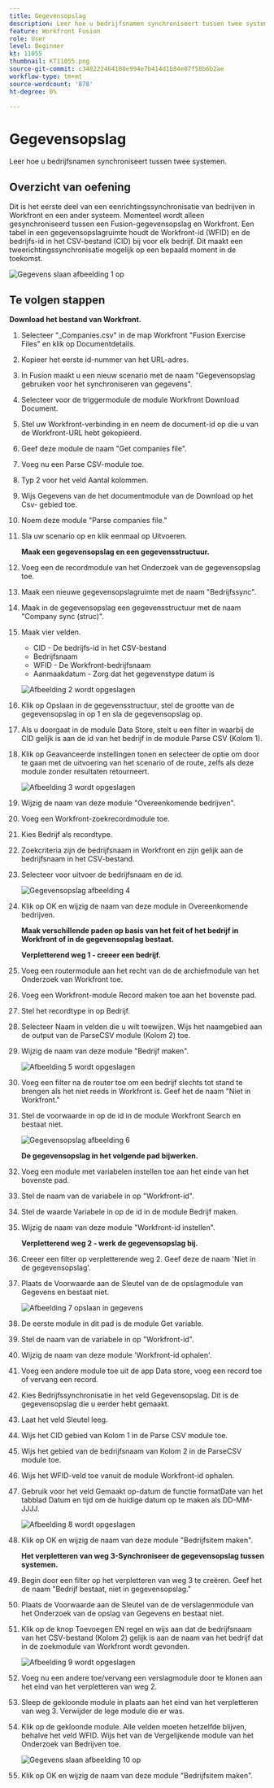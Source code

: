 ```yaml
---
title: Gegevensopslag
description: Leer hoe u bedrijfsnamen synchroniseert tussen twee systemen. (Dit moet tussen 60 en 160 tekens lang zijn, maar mag niet langer zijn dan 59 tekens)
feature: Workfront Fusion
role: User
level: Beginner
kt: 11055
thumbnail: KT11055.png
source-git-commit: c348222464180e994e7b414d1b84e07f58b6b2ae
workflow-type: tm+mt
source-wordcount: '878'
ht-degree: 0%

---
```



# Gegevensopslag

Leer hoe u bedrijfsnamen synchroniseert tussen twee systemen.

## Overzicht van oefening

Dit is het eerste deel van een eenrichtingssynchronisatie van bedrijven in Workfront en een ander systeem. Momenteel wordt alleen gesynchroniseerd tussen een Fusion-gegevensopslag en Workfront. Een tabel in een gegevensopslagruimte houdt de Workfront-id (WFID) en de bedrijfs-id in het CSV-bestand (CID) bij voor elk bedrijf. Dit maakt een tweerichtingssynchronisatie mogelijk op een bepaald moment in de toekomst.

![Gegevens slaan afbeelding 1 op](../12-exercises/assets/data-stores-walkthrough-1.png)

## Te volgen stappen

**Download het bestand van Workfront.**

1. Selecteer &quot;_Companies.csv&quot; in de map Workfront &quot;Fusion Exercise Files&quot; en klik op Documentdetails.
1. Kopieer het eerste id-nummer van het URL-adres.
1. In Fusion maakt u een nieuw scenario met de naam &quot;Gegevensopslag gebruiken voor het synchroniseren van gegevens&quot;.
1. Selecteer voor de triggermodule de module Workfront Download Document.
1. Stel uw Workfront-verbinding in en neem de document-id op die u van de Workfront-URL hebt gekopieerd.
1. Geef deze module de naam &quot;Get companies file&quot;.
1. Voeg nu een Parse CSV-module toe.
1. Typ 2 voor het veld Aantal kolommen.
1. Wijs Gegevens van de het documentmodule van de Download op het Csv- gebied toe.
1. Noem deze module &quot;Parse companies file.&quot;
1. Sla uw scenario op en klik eenmaal op Uitvoeren.

   **Maak een gegevensopslag en een gegevensstructuur.**

1. Voeg een de recordmodule van het Onderzoek van de gegevensopslag toe.
1. Maak een nieuwe gegevensopslagruimte met de naam &quot;Bedrijfssync&quot;.
1. Maak in de gegevensopslag een gegevensstructuur met de naam &quot;Company sync (struc)&quot;.
1. Maak vier velden.

   + CID - De bedrijfs-id in het CSV-bestand
   + Bedrijfsnaam
   + WFID - De Workfront-bedrijfsnaam
   + Aanmaakdatum - Zorg dat het gegevenstype datum is

   ![Afbeelding 2 wordt opgeslagen](../12-exercises/assets/data-stores-walkthrough-2.png)

1. Klik op Opslaan in de gegevensstructuur, stel de grootte van de gegevensopslag in op 1 en sla de gegevensopslag op.
1. Als u doorgaat in de module Data Store, stelt u een filter in waarbij de CID gelijk is aan de id van het bedrijf in de module Parse CSV (Kolom 1).
1. Klik op Geavanceerde instellingen tonen en selecteer de optie om door te gaan met de uitvoering van het scenario of de route, zelfs als deze module zonder resultaten retourneert.

   ![Afbeelding 3 wordt opgeslagen](../12-exercises/assets/data-stores-walkthrough-3.png)

1. Wijzig de naam van deze module &quot;Overeenkomende bedrijven&quot;.
1. Voeg een Workfront-zoekrecordmodule toe.
1. Kies Bedrijf als recordtype.
1. Zoekcriteria zijn de bedrijfsnaam in Workfront en zijn gelijk aan de bedrijfsnaam in het CSV-bestand.
1. Selecteer voor uitvoer de bedrijfsnaam en de id.

   ![Gegevensopslag afbeelding 4](../12-exercises/assets/data-stores-walkthrough-4.png)

1. Klik op OK en wijzig de naam van deze module in Overeenkomende bedrijven.

   **Maak verschillende paden op basis van het feit of het bedrijf in Workfront of in de gegevensopslag bestaat.**

   **Verpletterend weg 1 - creeer een bedrijf.**

1. Voeg een routermodule aan het recht van de de archiefmodule van het Onderzoek van Workfront toe.
1. Voeg een Workfront-module Record maken toe aan het bovenste pad.
1. Stel het recordtype in op Bedrijf.
1. Selecteer Naam in velden die u wilt toewijzen. Wijs het naamgebied aan de output van de ParseCSV module (Kolom 2) toe.
1. Wijzig de naam van deze module &quot;Bedrijf maken&quot;.

   ![Afbeelding 5 wordt opgeslagen](../12-exercises/assets/data-stores-walkthrough-5.png)

1. Voeg een filter na de router toe om een bedrijf slechts tot stand te brengen als het niet reeds in Workfront is. Geef het de naam &quot;Niet in Workfront.&quot;
1. Stel de voorwaarde in op de id in de module Workfront Search en bestaat niet.

   ![Gegevensopslag afbeelding 6](../12-exercises/assets/data-stores-walkthrough-6.png)

   **De gegevensopslag in het volgende pad bijwerken.**

1. Voeg een module met variabelen instellen toe aan het einde van het bovenste pad.
1. Stel de naam van de variabele in op &quot;Workfront-id&quot;.
1. Stel de waarde Variabele in op de id in de module Bedrijf maken.
1. Wijzig de naam van deze module &quot;Workfront-id instellen&quot;.

   **Verpletterend weg 2 - werk de gegevensopslag bij.**

1. Creeer een filter op verpletterende weg 2. Geef deze de naam &#39;Niet in de gegevensopslag&#39;.

1. Plaats de Voorwaarde aan de Sleutel van de de opslagmodule van Gegevens en bestaat niet.

   ![Afbeelding 7 opslaan in gegevens](../12-exercises/assets/data-stores-walkthrough-7.png)

1. De eerste module in dit pad is de module Get variable.
1. Stel de naam van de variabele in op &quot;Workfront-id&quot;.
1. Wijzig de naam van deze module &#39;Workfront-id ophalen&#39;.
1. Voeg een andere module toe uit de app Data store, voeg een record toe of vervang een record.
1. Kies Bedrijfssynchronisatie in het veld Gegevensopslag. Dit is de gegevensopslag die u eerder hebt gemaakt.
1. Laat het veld Sleutel leeg.
1. Wijs het CID gebied van Kolom 1 in de Parse CSV module toe.
1. Wijs het gebied van de bedrijfsnaam van Kolom 2 in de ParseCSV module toe.
1. Wijs het WFID-veld toe vanuit de module Workfront-id ophalen.
1. Gebruik voor het veld Gemaakt op-datum de functie formatDate van het tabblad Datum en tijd om de huidige datum op te maken als DD-MM-JJJJ.

   ![Afbeelding 8 wordt opgeslagen](../12-exercises/assets/data-stores-walkthrough-8.png)

1. Klik op OK en wijzig de naam van deze module &quot;Bedrijfsitem maken&quot;.

   **Het verpletteren van weg 3-Synchroniseer de gegevensopslag tussen systemen.**

1. Begin door een filter op het verpletteren van weg 3 te creëren. Geef het de naam &quot;Bedrijf bestaat, niet in gegevensopslag.&quot;
1. Plaats de Voorwaarde aan de Sleutel van de de verslagenmodule van het Onderzoek van de opslag van Gegevens en bestaat niet.
1. Klik op de knop Toevoegen EN regel en wijs aan dat de bedrijfsnaam van het CSV-bestand (Kolom 2) gelijk is aan de naam van het bedrijf dat in de zoekmodule van Workfront wordt gevonden.

   ![Afbeelding 9 wordt opgeslagen](../12-exercises/assets/data-stores-walkthrough-9.png)

1. Voeg nu een andere toe/vervang een verslagmodule door te klonen aan het eind van het verpletteren van weg 2.
1. Sleep de gekloonde module in plaats aan het eind van het verpletteren van weg 3. Verwijder de lege module die er was.
1. Klik op de gekloonde module. Alle velden moeten hetzelfde blijven, behalve het veld WFID. Wijs het van de Vergelijkende module van het Onderzoek van Bedrijven toe.

   ![Gegevens slaan afbeelding 10 op](../12-exercises/assets/data-stores-walkthrough-10.png)

1. Klik op OK en wijzig de naam van deze module &quot;Bedrijfsitem maken&quot;.
